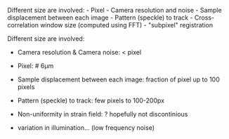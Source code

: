 Different size are involved:
    - Pixel
    - Camera resolution and noise
    - Sample displacement between each image
    - Pattern (speckle) to track
    - Cross-correlation window size (computed using FFT)
    - "subpixel" registration



Different size are involved:


- Camera resolution & Camera noise: < pixel
- Pixel: # 6µm
- Sample displacement between each image: fraction of pixel up to 100 pixels
- Pattern (speckle) to track: few pixels to 100-200px

- Non-uniformity in strain field: ? hopefully not discontinious 
- variation in illumination... (low frequency noise)
